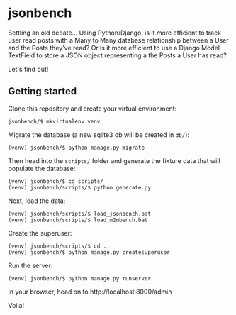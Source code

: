 # jsonbench

Settling an old debate... Using Python/Django, is it more efficient to track
user read posts with a Many to Many database relationship between a User and
the Posts they've read? Or is it more efficient to use a Django Model TextField
to store a JSON object representing a the Posts a User has read?

Let's find out!

## Getting started

Clone this repository and create your virtual environment:

```
jsonbench/$ mkvirtualenv venv
```

Migrate the database (a new sqlite3 db will be created in `db/`):

```
(venv) jsonbench/$ python manage.py migrate
```

Then head into the `scripts/` folder and generate the fixture data that will
populate the database:

```
(venv) jsonbench/$ cd scripts/
(venv) jsonbench/scripts/$ python generate.py
```

Next, load the data:

```
(venv) jsonbench/scripts/$ load_jsonbench.bat
(venv) jsonbench/scripts/$ load_m2mbench.bat
```

Create the superuser:

```
(venv) jsonbench/scripts/$ cd ..
(venv) jsonbench/$ python manage.py createsuperuser
```

Run the server:

```
(venv) jsonbench/$ python manage.py runserver
```

In your browser, head on to http://localhost:8000/admin

Voila!

